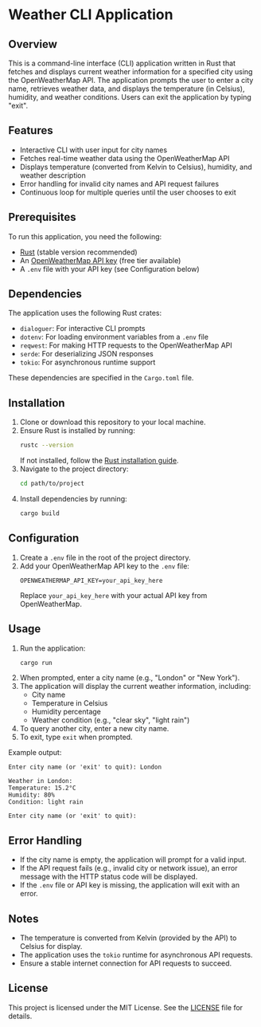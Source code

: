 
# Weather CLI Application

## Overview

This is a command-line interface (CLI) application written in Rust that fetches and displays current weather information for a specified city using the OpenWeatherMap API. The application prompts the user to enter a city name, retrieves weather data, and displays the temperature (in Celsius), humidity, and weather conditions. Users can exit the application by typing "exit".

## Features

- Interactive CLI with user input for city names
- Fetches real-time weather data using the OpenWeatherMap API
- Displays temperature (converted from Kelvin to Celsius), humidity, and weather description
- Error handling for invalid city names and API request failures
- Continuous loop for multiple queries until the user chooses to exit

## Prerequisites

To run this application, you need the following:
- [Rust](https://www.rust-lang.org/tools/install) (stable version recommended)
- An [OpenWeatherMap API key](https://openweathermap.org/api) (free tier available)
- A `.env` file with your API key (see Configuration below)

## Dependencies

The application uses the following Rust crates:
- `dialoguer`: For interactive CLI prompts
- `dotenv`: For loading environment variables from a `.env` file
- `reqwest`: For making HTTP requests to the OpenWeatherMap API
- `serde`: For deserializing JSON responses
- `tokio`: For asynchronous runtime support

These dependencies are specified in the `Cargo.toml` file.

## Installation

1. Clone or download this repository to your local machine.
2. Ensure Rust is installed by running:
   ```bash
   rustc --version
   ```
   If not installed, follow the [Rust installation guide](https://www.rust-lang.org/tools/install).
3. Navigate to the project directory:
   ```bash
   cd path/to/project
   ```
4. Install dependencies by running:
   ```bash
   cargo build
   ```

## Configuration

1. Create a `.env` file in the root of the project directory.
2. Add your OpenWeatherMap API key to the `.env` file:
   ```
   OPENWEATHERMAP_API_KEY=your_api_key_here
   ```
   Replace `your_api_key_here` with your actual API key from OpenWeatherMap.

## Usage

1. Run the application:
   ```bash
   cargo run
   ```
2. When prompted, enter a city name (e.g., "London" or "New York").
3. The application will display the current weather information, including:
   - City name
   - Temperature in Celsius
   - Humidity percentage
   - Weather condition (e.g., "clear sky", "light rain")
4. To query another city, enter a new city name.
5. To exit, type `exit` when prompted.

Example output:
```
Enter city name (or 'exit' to quit): London

Weather in London:
Temperature: 15.2°C
Humidity: 80%
Condition: light rain

Enter city name (or 'exit' to quit):
```

## Error Handling

- If the city name is empty, the application will prompt for a valid input.
- If the API request fails (e.g., invalid city or network issue), an error message with the HTTP status code will be displayed.
- If the `.env` file or API key is missing, the application will exit with an error.

## Notes

- The temperature is converted from Kelvin (provided by the API) to Celsius for display.
- The application uses the `tokio` runtime for asynchronous API requests.
- Ensure a stable internet connection for API requests to succeed.

## License

This project is licensed under the MIT License. See the [LICENSE](LICENSE) file for details.

